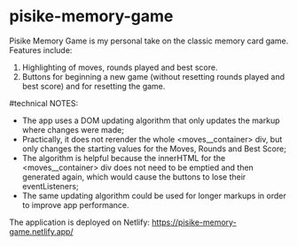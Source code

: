 # pisike-memory-game

Pisike Memory Game is my personal take on the classic memory card game. Features include:

1. Highlighting of moves, rounds played and best score.
2. Buttons for beginning a new game (without resetting rounds played and best score) and for resetting the game.

#technical NOTES:

- The app uses a DOM updating algorithm that only updates the markup where changes were made;
- Practically, it does not rerender the whole <moves__container> div, but only changes the starting values for the Moves, Rounds and Best Score;
- The algorithm is helpful because the innerHTML for the <moves__container> div does not need to be emptied and then generated again, which would cause the buttons to lose their eventListeners;
- The same updating algorithm could be used for longer markups in order to improve app performance.

The application is deployed on Netlify: https://pisike-memory-game.netlify.app/ 
